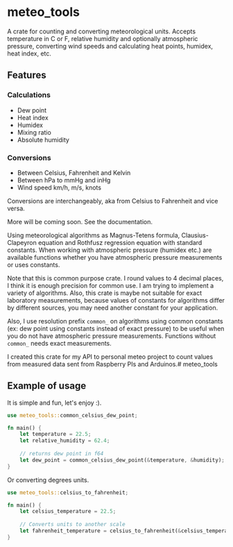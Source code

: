 # meteo_tools

A crate for counting and converting meteorological units. Accepts temperature in C or F, relative humidity and optionally
atmospheric pressure, converting wind speeds and calculating heat points, humidex, heat index, etc.

## Features

### Calculations

* Dew point
* Heat index
* Humidex
* Mixing ratio
* Absolute humidity

### Conversions
* Between Celsius, Fahrenheit and Kelvin
* Between hPa to mmHg and inHg
* Wind speed km/h, m/s, knots

Conversions are interchangeably, aka from Celsius to Fahrenheit and vice versa.

More will be coming soon. See the documentation.

Using meteorological algorithms as Magnus-Tetens formula, Clausius-Clapeyron equation and Rothfusz regression equation with 
standard constants. When working with atmospheric pressure (humidex etc.) are available functions whether you have atmospheric 
pressure measurements or uses constants.

Note that this is common purpose crate. I round values to 4 decimal places, I think it is enough precision for common use.
I am trying to implement a variety of algorithms. Also, this crate is maybe not suitable for exact laboratory measurements,
because values of constants for algorithms differ by different sources, you may need another constant for your application.

Also, I use resolution prefix `common_` on algorithms using common constants (ex: dew point using constants instead of exact pressure) to be useful
when you do not have atmospheric pressure measurements. Functions without `common_` needs exact measurements.

I created this crate for my API to personal meteo project to count values from measured data sent from Raspberry PIs and Arduinos.# meteo_tools

## Example of usage

It is simple and fun, let's enjoy :).

```rust
use meteo_tools::common_celsius_dew_point;

fn main() {
    let temperature = 22.5;
    let relative_humidity = 62.4;
    
    // returns dew point in f64
    let dew_point = common_celsius_dew_point(&temperature, &humidity);
}
```

Or converting degrees units.

```rust 
use meteo_tools::celsius_to_fahrenheit;

fn main() {
    let celsius_temperature = 22.5;
    
    // Converts units to another scale
    let fahrenheit_temperature = celsius_to_fahrenheit(&celsius_temperature);
}
```
